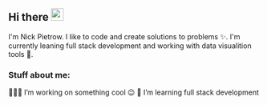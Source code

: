 
<!-- welcome message -->
<h2>Hi there <img src="https://media.giphy.com/media/hvRJCLFzcasrR4ia7z/giphy.gif" width="25px"></h2>

<!-- About me -->
<p>
I'm Nick Pietrow. I like to code and create solutions to problems ✨. I'm currently leaning full stack development and working with data visualition tools 🦾.
</p>

<!-- Personal Stuffs -->
<h3> Stuff about me:</h3>
👨🏽‍💻 I’m working on something cool 😉
🌱 I’m learning full stack development

